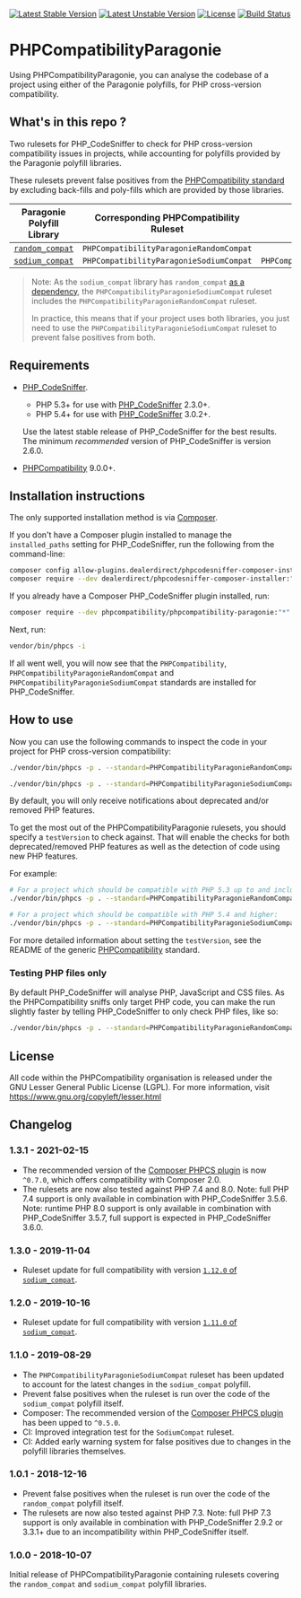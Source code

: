 [![Latest Stable Version](https://poser.pugx.org/phpcompatibility/phpcompatibility-paragonie/v/stable.png)](https://packagist.org/packages/phpcompatibility/phpcompatibility-paragonie)
[![Latest Unstable Version](https://poser.pugx.org/phpcompatibility/phpcompatibility-paragonie/v/unstable.png)](https://packagist.org/packages/phpcompatibility/phpcompatibility-paragonie)
[![License](https://poser.pugx.org/phpcompatibility/phpcompatibility-paragonie/license.png)](https://github.com/PHPCompatibility/PHPCompatibilityParagonie/blob/master/LICENSE)
[![Build Status](https://github.com/PHPCompatibility/PHPCompatibilityParagonie/workflows/CI/badge.svg?branch=master)](https://github.com/PHPCompatibility/PHPCompatibilityParagonie/actions)

# PHPCompatibilityParagonie

Using PHPCompatibilityParagonie, you can analyse the codebase of a project using either of the Paragonie polyfills, for PHP cross-version compatibility.


## What's in this repo ?

Two rulesets for PHP_CodeSniffer to check for PHP cross-version compatibility issues in projects, while accounting for polyfills provided by the Paragonie polyfill libraries.

These rulesets prevent false positives from the [PHPCompatibility standard](https://github.com/PHPCompatibility/PHPCompatibility) by excluding back-fills and poly-fills which are provided by those libraries.

Paragonie Polyfill Library | Corresponding PHPCompatibility Ruleset | Includes
--- | --- | ---
[`random_compat`](https://github.com/paragonie/random_compat) | `PHPCompatibilityParagonieRandomCompat`
[`sodium_compat`](https://github.com/paragonie/sodium_compat) | `PHPCompatibilityParagonieSodiumCompat` | `PHPCompatibilityParagonieRandomCompat`

> Note:
> As the `sodium_compat` library has `random_compat` [as a dependency](https://github.com/paragonie/sodium_compat/blob/master/composer.json), the `PHPCompatibilityParagonieSodiumCompat` ruleset includes the `PHPCompatibilityParagonieRandomCompat` ruleset.
>
> In practice, this means that if your project uses both libraries, you just need to use the `PHPCompatibilityParagonieSodiumCompat` ruleset to prevent false positives from both.


## Requirements

* [PHP_CodeSniffer](https://github.com/squizlabs/PHP_CodeSniffer).
    * PHP 5.3+ for use with [PHP_CodeSniffer](https://github.com/squizlabs/PHP_CodeSniffer) 2.3.0+.
    * PHP 5.4+ for use with [PHP_CodeSniffer](https://github.com/squizlabs/PHP_CodeSniffer) 3.0.2+.

    Use the latest stable release of PHP_CodeSniffer for the best results.
    The minimum _recommended_ version of PHP_CodeSniffer is version 2.6.0.
* [PHPCompatibility](https://github.com/PHPCompatibility/PHPCompatibility) 9.0.0+.


## Installation instructions

The only supported installation method is via [Composer](https://getcomposer.org/).

If you don't have a Composer plugin installed to manage the `installed_paths` setting for PHP_CodeSniffer, run the following from the command-line:
```bash
composer config allow-plugins.dealerdirect/phpcodesniffer-composer-installer true
composer require --dev dealerdirect/phpcodesniffer-composer-installer:"^0.7" phpcompatibility/phpcompatibility-paragonie:"*"
```

If you already have a Composer PHP_CodeSniffer plugin installed, run:
```bash
composer require --dev phpcompatibility/phpcompatibility-paragonie:"*"
```

Next, run:
```bash
vendor/bin/phpcs -i
```
If all went well, you will now see that the `PHPCompatibility`, `PHPCompatibilityParagonieRandomCompat` and `PHPCompatibilityParagonieSodiumCompat` standards are installed for PHP_CodeSniffer.


## How to use

Now you can use the following commands to inspect the code in your project for PHP cross-version compatibility:
```bash
./vendor/bin/phpcs -p . --standard=PHPCompatibilityParagonieRandomCompat

./vendor/bin/phpcs -p . --standard=PHPCompatibilityParagonieSodiumCompat
```

By default, you will only receive notifications about deprecated and/or removed PHP features.

To get the most out of the PHPCompatibilityParagonie rulesets, you should specify a `testVersion` to check against. That will enable the checks for both deprecated/removed PHP features as well as the detection of code using new PHP features.

For example:
```bash
# For a project which should be compatible with PHP 5.3 up to and including PHP 7.0:
./vendor/bin/phpcs -p . --standard=PHPCompatibilityParagonieRandomCompat --runtime-set testVersion 5.3-7.0

# For a project which should be compatible with PHP 5.4 and higher:
./vendor/bin/phpcs -p . --standard=PHPCompatibilityParagonieSodiumCompat --runtime-set testVersion 5.4-
```

For more detailed information about setting the `testVersion`, see the README of the generic [PHPCompatibility](https://github.com/PHPCompatibility/PHPCompatibility#sniffing-your-code-for-compatibility-with-specific-php-versions) standard.


### Testing PHP files only

By default PHP_CodeSniffer will analyse PHP, JavaScript and CSS files. As the PHPCompatibility sniffs only target PHP code, you can make the run slightly faster by telling PHP_CodeSniffer to only check PHP files, like so:
```bash
./vendor/bin/phpcs -p . --standard=PHPCompatibilityParagonieRandomCompat --extensions=php --runtime-set testVersion 5.3-
```

## License

All code within the PHPCompatibility organisation is released under the GNU Lesser General Public License (LGPL). For more information, visit https://www.gnu.org/copyleft/lesser.html


## Changelog

### 1.3.1 - 2021-02-15

- The recommended version of the [Composer PHPCS plugin] is now `^0.7.0`, which offers compatibility with Composer 2.0.
- The rulesets are now also tested against PHP 7.4 and 8.0.
    Note: full PHP 7.4 support is only available in combination with PHP_CodeSniffer 3.5.6.
    Note: runtime PHP 8.0 support is only available in combination with PHP_CodeSniffer 3.5.7, full support is expected in PHP_CodeSniffer 3.6.0.

### 1.3.0 - 2019-11-04

* Ruleset update for full compatibility with version [`1.12.0` of `sodium_compat`](https://github.com/paragonie/sodium_compat/releases/tag/v1.12.0).

### 1.2.0 - 2019-10-16

* Ruleset update for full compatibility with version [`1.11.0` of `sodium_compat`](https://github.com/paragonie/sodium_compat/releases/tag/v1.11.0).

### 1.1.0 - 2019-08-29

* The `PHPCompatibilityParagonieSodiumCompat` ruleset has been updated to account for the latest changes in the `sodium_compat` polyfill.
* Prevent false positives when the ruleset is run over the code of the `sodium_compat` polyfill itself.
* Composer: The recommended version of the [Composer PHPCS plugin] has been upped to `^0.5.0`.
* CI: Improved integration test for the `SodiumCompat` ruleset.
* CI: Added early warning system for false positives due to changes in the polyfill libraries themselves.

### 1.0.1 - 2018-12-16

* Prevent false positives when the ruleset is run over the code of the `random_compat` polyfill itself.
* The rulesets are now also tested against PHP 7.3.
    Note: full PHP 7.3 support is only available in combination with PHP_CodeSniffer 2.9.2 or 3.3.1+ due to an incompatibility within PHP_CodeSniffer itself.

### 1.0.0 - 2018-10-07

Initial release of PHPCompatibilityParagonie containing rulesets covering the `random_compat` and `sodium_compat` polyfill libraries.

[Composer PHPCS plugin]: https://github.com/Dealerdirect/phpcodesniffer-composer-installer/
